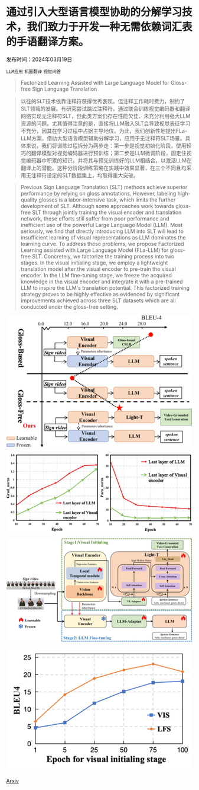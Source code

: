 # 通过引入大型语言模型协助的分解学习技术，我们致力于开发一种无需依赖词汇表的手语翻译方案。

发布时间：2024年03月19日

`LLM应用` `机器翻译` `视觉问答`

> Factorized Learning Assisted with Large Language Model for Gloss-free Sign Language Translation

> 以往的SLT技术依靠注释符获得优秀表现，但注释工作耗时费力，制约了SLT领域的发展。有研究尝试跳过注释符，通过联合训练视觉编码器和翻译网络实现无注释符SLT，但此类方案仍存在性能欠佳、未充分利用强大LLM资源的问题。尤其值得注意的是，直接将LLM融入SLT会导致视觉表征学习不充分，因其在学习过程中占据主导地位。为此，我们创新性地提出FLa-LLM方案，借助大型语言模型辅助分解学习，应用于无注释符SLT场景。具体来说，我们将训练过程拆分为两步走：第一步是视觉初始化阶段，使用轻巧的翻译模型对视觉编码器进行预训练；第二步是LLM微调阶段，固定住视觉编码器中积累的知识，并将其与预先训练好的LLM相结合，以激活LLM在翻译上的潜能。这种分阶段训练策略在实践中效果显著，在三个不同且均采用无注释符设定的SLT数据集上，均取得重大突破。

> Previous Sign Language Translation (SLT) methods achieve superior performance by relying on gloss annotations. However, labeling high-quality glosses is a labor-intensive task, which limits the further development of SLT. Although some approaches work towards gloss-free SLT through jointly training the visual encoder and translation network, these efforts still suffer from poor performance and inefficient use of the powerful Large Language Model (LLM). Most seriously, we find that directly introducing LLM into SLT will lead to insufficient learning of visual representations as LLM dominates the learning curve. To address these problems, we propose Factorized Learning assisted with Large Language Model (FLa-LLM) for gloss-free SLT. Concretely, we factorize the training process into two stages. In the visual initialing stage, we employ a lightweight translation model after the visual encoder to pre-train the visual encoder. In the LLM fine-tuning stage, we freeze the acquired knowledge in the visual encoder and integrate it with a pre-trained LLM to inspire the LLM's translation potential. This factorized training strategy proves to be highly effective as evidenced by significant improvements achieved across three SLT datasets which are all conducted under the gloss-free setting.

![通过引入大型语言模型协助的分解学习技术，我们致力于开发一种无需依赖词汇表的手语翻译方案。](../../../paper_images/2403.12556/x1.png)

![通过引入大型语言模型协助的分解学习技术，我们致力于开发一种无需依赖词汇表的手语翻译方案。](../../../paper_images/2403.12556/x2.png)

![通过引入大型语言模型协助的分解学习技术，我们致力于开发一种无需依赖词汇表的手语翻译方案。](../../../paper_images/2403.12556/x3.png)

![通过引入大型语言模型协助的分解学习技术，我们致力于开发一种无需依赖词汇表的手语翻译方案。](../../../paper_images/2403.12556/time.png)

[Arxiv](https://arxiv.org/abs/2403.12556)